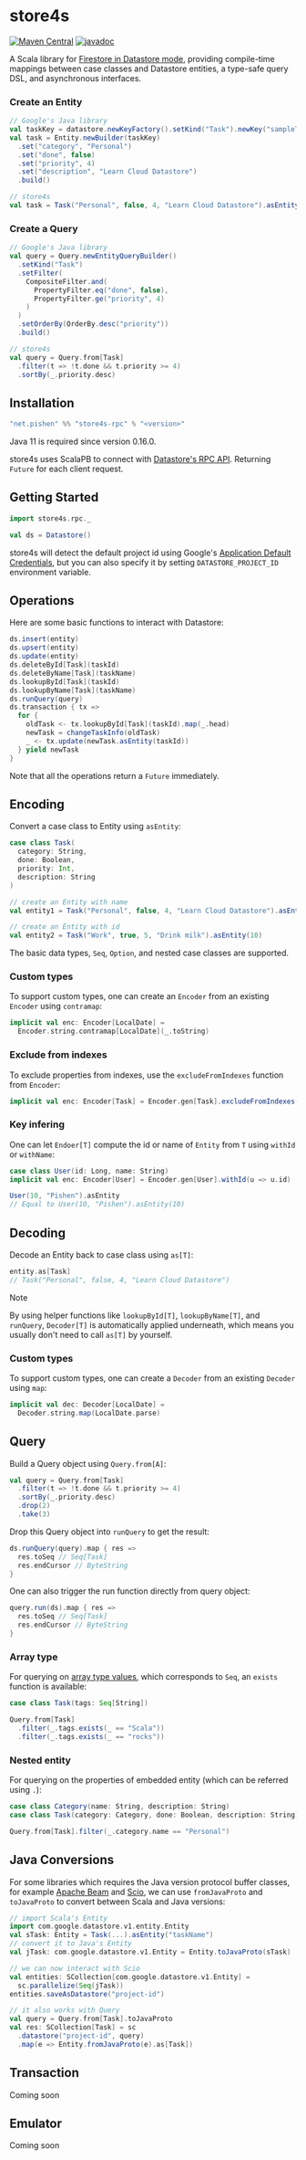 # store4s

[![Maven Central](https://maven-badges.herokuapp.com/maven-central/net.pishen/store4s-rpc_2.13/badge.svg)](https://maven-badges.herokuapp.com/maven-central/net.pishen/store4s-rpc_2.13)
[![javadoc](https://javadoc.io/badge2/net.pishen/store4s-rpc_2.13/javadoc.svg)](https://javadoc.io/doc/net.pishen/store4s-rpc_2.13)

A Scala library for [Firestore in Datastore mode](https://cloud.google.com/datastore), providing compile-time mappings between case classes and Datastore entities, a type-safe query DSL, and asynchronous interfaces.

### Create an Entity
```scala
// Google's Java library
val taskKey = datastore.newKeyFactory().setKind("Task").newKey("sampleTask")
val task = Entity.newBuilder(taskKey)
  .set("category", "Personal")
  .set("done", false)
  .set("priority", 4)
  .set("description", "Learn Cloud Datastore")
  .build()

// store4s
val task = Task("Personal", false, 4, "Learn Cloud Datastore").asEntity("sampleTask")
```

### Create a Query
```scala
// Google's Java library
val query = Query.newEntityQueryBuilder()
  .setKind("Task")
  .setFilter(
    CompositeFilter.and(
      PropertyFilter.eq("done", false),
      PropertyFilter.ge("priority", 4)
    )
  )
  .setOrderBy(OrderBy.desc("priority"))
  .build()

// store4s
val query = Query.from[Task]
  .filter(t => !t.done && t.priority >= 4)
  .sortBy(_.priority.desc)
```

## Installation

```scala
"net.pishen" %% "store4s-rpc" % "<version>"
```

Java 11 is required since version 0.16.0.

store4s uses ScalaPB to connect with [Datastore's RPC API](https://cloud.google.com/datastore/docs/reference/data/rpc). Returning `Future` for each client request.

## Getting Started
```scala
import store4s.rpc._

val ds = Datastore()
```

store4s will detect the default project id using Google's [Application Default Credentials](https://cloud.google.com/docs/authentication/application-default-credentials), but you can also specify it by setting `DATASTORE_PROJECT_ID` environment variable.

## Operations
Here are some basic functions to interact with Datastore:
```scala
ds.insert(entity)
ds.upsert(entity)
ds.update(entity)
ds.deleteById[Task](taskId)
ds.deleteByName[Task](taskName)
ds.lookupById[Task](taskId)
ds.lookupByName[Task](taskName)
ds.runQuery(query)
ds.transaction { tx =>
  for {
    oldTask <- tx.lookupById[Task](taskId).map(_.head)
    newTask = changeTaskInfo(oldTask)
    _ <- tx.update(newTask.asEntity(taskId))
  } yield newTask
}
```

Note that all the operations return a `Future` immediately.

## Encoding
Convert a case class to Entity using `asEntity`:
```scala
case class Task(
  category: String,
  done: Boolean,
  priority: Int,
  description: String
)

// create an Entity with name
val entity1 = Task("Personal", false, 4, "Learn Cloud Datastore").asEntity("sampleTask")

// create an Entity with id
val entity2 = Task("Work", true, 5, "Drink milk").asEntity(10)
```
The basic data types, `Seq`, `Option`, and nested case classes are supported.

### Custom types
To support custom types, one can create an `Encoder` from an existing `Encoder` using `contramap`:
```scala
implicit val enc: Encoder[LocalDate] =
  Encoder.string.contramap[LocalDate](_.toString)
```

### Exclude from indexes
To exclude properties from indexes, use the `excludeFromIndexes` function from `Encoder`:
```scala
implicit val enc: Encoder[Task] = Encoder.gen[Task].excludeFromIndexes(_.description)
```

### Key infering
One can let `Endoer[T]` compute the id or name of `Entity` from `T` using `withId` or `withName`:
```scala
case class User(id: Long, name: String)
implicit val enc: Encoder[User] = Encoder.gen[User].withId(u => u.id)

User(10, "Pishen").asEntity
// Equal to User(10, "Pishen").asEntity(10)
```

## Decoding
Decode an Entity back to case class using `as[T]`:

```scala
entity.as[Task]
// Task("Personal", false, 4, "Learn Cloud Datastore")
```

> [!NOTE]
> By using helper functions like `lookupById[T]`, `lookupByName[T]`, and `runQuery`, `Decoder[T]` is automatically applied underneath, which means you usually don't need to call `as[T]` by yourself.

### Custom types
To support custom types, one can create a `Decoder` from an existing `Decoder` using `map`:
```scala
implicit val dec: Decoder[LocalDate] =
  Decoder.string.map(LocalDate.parse)
```

## Query
Build a Query object using `Query.from[A]`:
```scala
val query = Query.from[Task]
  .filter(t => !t.done && t.priority >= 4)
  .sortBy(_.priority.desc)
  .drop(2)
  .take(3)
```

Drop this Query object into `runQuery` to get the result:
```scala
ds.runQuery(query).map { res =>
  res.toSeq // Seq[Task]
  res.endCursor // ByteString
}
```

One can also trigger the run function directly from query object:
```scala
query.run(ds).map { res =>
  res.toSeq // Seq[Task]
  res.endCursor // ByteString
}
```

### Array type
For querying on [array type values](https://cloud.google.com/datastore/docs/concepts/queries#multiple_equality_filters), which corresponds to `Seq`, an `exists` function is available:
```scala
case class Task(tags: Seq[String])

Query.from[Task]
  .filter(_.tags.exists(_ == "Scala"))
  .filter(_.tags.exists(_ == "rocks"))
```

### Nested entity
For querying on the properties of embedded entity (which can be referred using `.`):
```scala
case class Category(name: String, description: String)
case class Task(category: Category, done: Boolean, description: String)

Query.from[Task].filter(_.category.name == "Personal")
```

## Java Conversions
For some libraries which requires the Java version protocol buffer classes, for example [Apache Beam](https://beam.apache.org/releases/javadoc/current/org/apache/beam/sdk/io/gcp/datastore/DatastoreIO.html) and [Scio](https://spotify.github.io/scio/io/Datastore.html), we can use `fromJavaProto` and `toJavaProto` to convert between Scala and Java versions:
```scala
// import Scala's Entity
import com.google.datastore.v1.entity.Entity
val sTask: Entity = Task(...).asEntity("taskName")
// convert it to Java's Entity
val jTask: com.google.datastore.v1.Entity = Entity.toJavaProto(sTask)

// we can now interact with Scio
val entities: SCollection[com.google.datastore.v1.Entity] =
  sc.parallelize(Seq(jTask))
entities.saveAsDatastore("project-id")

// it also works with Query
val query = Query.from[Task].toJavaProto
val res: SCollection[Task] = sc
  .datastore("project-id", query)
  .map(e => Entity.fromJavaProto(e).as[Task])
```

## Transaction
Coming soon

## Emulator
Coming soon
